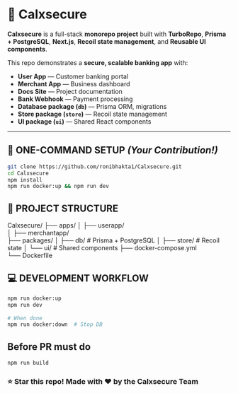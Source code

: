 # 🔐 **Calxsecure**

**Calxsecure** is a full-stack **monorepo project** built with **TurboRepo**, **Prisma + PostgreSQL**, **Next.js**, **Recoil state management**, and **Reusable UI components**.


This repo demonstrates a **secure, scalable banking app** with:
- **User App** — Customer banking portal
- **Merchant App** — Business dashboard  
- **Docs Site** — Project documentation
- **Bank Webhook** — Payment processing
- **Database package (`db`)** — Prisma ORM, migrations
- **Store package (`store`)** — Recoil state management
- **UI package (`ui`)** — Shared React components

---

## 🚀 **ONE-COMMAND SETUP** *(Your Contribution!)*

```bash
git clone https://github.com/ronibhakta1/Calxsecure.git
cd Calxsecure
npm install
npm run docker:up && npm run dev
```
## 📁 PROJECT STRUCTURE
Calxsecure/
├── apps/
│   ├── userapp/         
│   ├── merchantapp/      
├── packages/
│   ├── db/              # Prisma + PostgreSQL
│   ├── store/           # Recoil state
│   └── ui/              # Shared components
├── docker-compose.yml   
└── Dockerfile           
## 💻 DEVELOPMENT WORKFLOW
```bash
npm run docker:up    
npm run dev
     
# When done
npm run docker:down  # Stop DB
```
## Before PR must do
```bash
npm run build
```
### ⭐ Star this repo! Made with ❤️ by the Calxsecure Team
